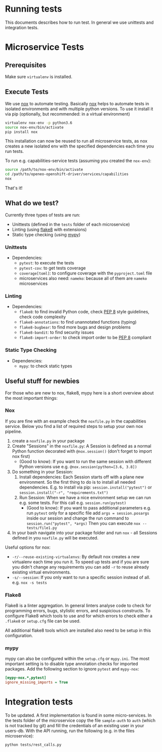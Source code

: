 # Running tests

This documents describes how to run test. In general we use unittests and integration tests.

# Microservice Tests

## Prerequisites

Make sure `virtualenv` is installed.

## Execute Tests

We use [nox](https://nox.thea.codes/en/stable/) to automate testing. Basically [nox](https://nox.thea.codes/en/stable/)
helps to automate tests in isolated environments and with multiple python versions.
To use it install it via pip (optionally, but recommended: in a virtual environment)
``` bash
virtualenv nox-env -p python3.6
source nox-env/bin/activate
pip install nox
```

This installation can now be reused to run all microservice tests, as nox creates a new isolated env with the specified
dependencies each time you run tests.

To run e.g. capabilities-service tests (assuming you created the `nox-env`):
```bash
source /path/to/nox-env/bin/activate
cd /path/to/openeo-openshift-driver/services/capabilities
nox
```
That's it!

## What do we test?

Currently three types of tests are run:
* Unittests (defined in the `tests` folder of each microservice)
* Linting (using [flake8](https://flake8.pycqa.org/en/latest/) with extensions)
* Static type checking (using [mypy](https://mypy.readthedocs.io/en/stable/))

### Unittests

* Dependencies:
    * `pytest`: to execute the tests
    * `pytest-cov`: to get tests coverage
    * `coverage[toml]`: to configure coverage with the `pyproject.toml` file
    * microservices also need: `nameko`: because all of them are `nameko` microservices

### Linting

* Dependencies:
    * `flake8`: to find invalid Python code, check [PEP 8](https://www.python.org/dev/peps/pep-0008/) style guidelines,
     check code complexity
    * `flake8-annotations`: to find unannotated functions (typing)
    * `flake8-bugbear`: to find more bugs and design problems
    * `flake8-bandit`: to find security issues
    * `flake8-import-order`: to check import order to be [PEP 8](https://www.python.org/dev/peps/pep-0008/) compliant

### Static Type Checking

* Dependencies:
    * `mypy`: to check static types

## Useful stuff for newbies

For those who are new to nox, flake8, mypy here is a short overview about the most important things:

### Nox

If you are fine with an example check the `noxfile.py` in the capabilities service. Below you find a list of required
steps to setup your own nox pipeline.

1) create a `noxfile.py` in your package
1) Create "Sessions" in the `noxfile.py`: A Session is defined as a normal Python function decorated with `@nox.session()`
(don't forget to import nox first)
    * (Good to know): If you want to run the same session with different Python versions use e.g.
    `@nox.session(python=[3.6, 3.8])`
1) Do something in your Session:
    1) Install dependencies: Each Session starts off with a plane new environment. So the first thing to do is to install
    all needed dependencies. E.g. to install via pip: `session.install("pytest")` or `session.install("-r",
    "requirements.txt")`
    1) Run Session: When we have a nice environment setup we can run e.g. some tests. For this call e.g.
    `session.run(pytest)`
        * (Good to know): If you want to pass additional parameters e.g. run `pytest` only for a specific file add
        `args = session.posargs` inside our session and change the run command to `session.run("pytest", *args)`
        Then you can execute `nox -- tests/file1.py`
1) In your bash navigate into your package folder and run `nox` - all Sessions defined in you `noxfile.py` will be executed.

Useful options for nox:
* `-r/--reuse-existing-virtualenvs`: By default nox creates a new virtualenv each time you run it. To speed up tests and
if you are sure you didn't change any requirements you can add `-r` to reuse already existing virtual environments.
* `-s/--session`: If you only want to run a specific session instead of all. e.g. `nox -s tests`

### Flake8

Flake8 is a linter aggregation. In general linters analyse code to check for programming errors, bugs, stylistic errors,
and suspicious constructs. To configure Flake8 which tools to use and for which errors to check either a `.flake8` or
`setup.cfg` file can be used.

All additional flake8 tools which are installed also need to be setup in this configuration.

### mypy

mypy can also be configured within the `setup.cfg` or `mypy.ini`. The most important setting is to disable type
annotation checks for imported packages. Add the following section to ignore `pytest` and `mypy-nox`:
```ini
[mypy-nox.*,pytest]
ignore_missing_imports = True
```

# Integration tests

To be updated.
A first implementation is found in some micro-services. In the tests folder of the microservice copy the file `sample-auth` to `auth` (which is not tracked by git) and fill the credentials of an existing user in your users-db. With the API running, run the following (e.g. in the files microservice):

```
python tests/rest_calls.py
```
